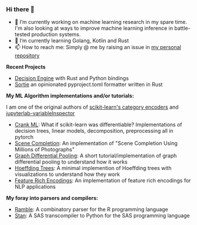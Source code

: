 ### Hi there 👋

- 🔭 I’m currently working on machine learning research in my spare time. I'm also looking at ways to improve machine learning inference in battle-tested production systems.
- 🌱 I’m currently learning Golang, Kotlin and Rust
- 📫 How to reach me: Simply @ me by raising an issue in [my personal repository](https://github.com/NoRaincheck/NoRaincheck)

<!-- **My research code:**

- [TreeGrad](https://github.com/NoRaincheck/TreeGrad): Differential Decision Trees based on my research paper
- [Diverse Online Feature Selection](https://github.com/NoRaincheck/diverse-online-feature-selection): Diverse Feature Selection using Determinantal Point Processes based on my research
- [Multi-Agent Reinforcement Learning Toolkit](https://github.com/NoRaincheck/marl-offline-coordination): My PhD research code with various implementation of multi-agent reinforcement learning including LICA, QCGraph, MARQ, QMIX, and more...
- [Online GentleBoost](https://github.com/chipmunk-pixel/online-gentleboost): The online variation of Gentleboost with some benchmarks
-->

**Recent Projects**

- [Decision Engine](https://github.com/NoRaincheck/decision-engine) with Rust and Python bindings
- [Sortie](https://pypi.org/project/sortie/) an opinionated pyproject.toml formatter written in Rust

**My ML Algorithm implementations and/or tutorials:**

I am one of the original authors of [scikit-learn's category encoders](https://github.com/scikit-learn-contrib/category_encoders) and [jupyterlab-variableInspector](https://github.com/jupyterlab-contrib/jupyterlab-variableInspector)

- [Crank ML](https://github.com/chipmunk-pixel/crank-ml): What if scikit-learn was differentiable? Implementations of decision trees, linear models, decomposition, preprocessing all in pytorch
- [Scene Completion](https://github.com/NoRaincheck/Scene-Completion): An implementation of "Scene Completion Using Millions of Photographs"
- [Graph Differential Pooling](https://github.com/NoRaincheck/graph-differential-pooling): A short tutorial/implementation of graph differential pooling to understand how it works
- [Hoeffding Trees](https://github.com/NoRaincheck/Hoeffding-Trees): A minimal implemention of Hoeffding trees with visualizations to understand how they work
- [Feature Rich Encodings](https://github.com/NoRaincheck/feature-rich-encoding): An implementation of feature rich encodings for NLP applications

**My foray into parsers and compilers:**

- [Ramble](https://github.com/NoRaincheck/Ramble): A combinatory parser for the R programming language
- [Stan](https://github.com/NoRaincheck/Stan): A SAS transcompiler to Python for the SAS programming language
